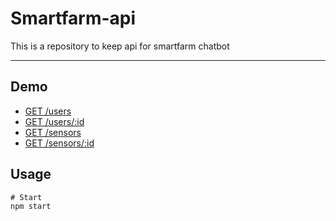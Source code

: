 # Smartfarm-api
This is a repository to keep api for smartfarm chatbot

-------

## Demo
* [GET /users](https://line-smartfarm-api.herokuapp.com/users)
* [GET /users/:id](https://line-smartfarm-api.herokuapp.com/users/:id)
* [GET /sensors](https://line-smartfarm-api.herokuapp.com/sensors)
* [GET /sensors/:id](https://line-smartfarm-api.herokuapp.com/sensors/:id)

## Usage
```
# Start
npm start
```

